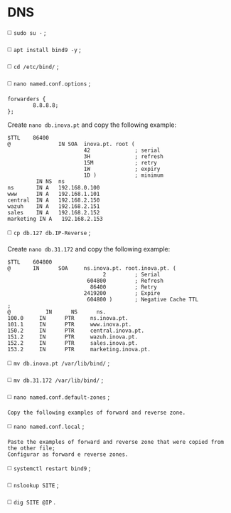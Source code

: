 # DNS

◻️ `sudo su -` ;

◻️ `apt install bind9 -y` ;

◻️ `cd /etc/bind/` ;

◻️ `nano named.conf.options` ;
```
forwarders {
        8.8.8.8;
};
```
Create `nano db.inova.pt` and copy the following example:
```                            
$TTL    86400
@               IN SOA  inova.pt. root (
                        42              ; serial
                        3H              ; refresh
                        15M             ; retry
                        1W              ; expiry
                        1D )            ; minimum
         IN NS  ns
ns       IN A   192.168.0.100
www      IN A   192.168.1.101
central  IN A   192.168.2.150
wazuh    IN A   192.168.2.151
sales    IN A   192.168.2.152
marketing IN A   192.168.2.153
```
◻️ `cp db.127 db.IP-Reverse` ;

Create `nano db.31.172` and copy the following example:
```
$TTL    604800
@       IN      SOA     ns.inova.pt. root.inova.pt. (
                              2         ; Serial
                         604800         ; Refresh
                          86400         ; Retry
                        2419200         ; Expire
                         604800 )       ; Negative Cache TTL
;
@           IN      NS      ns.
100.0     IN      PTR     ns.inova.pt.
101.1     IN      PTR     www.inova.pt.
150.2     IN      PTR     central.inova.pt.
151.2     IN      PTR     wazuh.inova.pt.
152.2     IN      PTR     sales.inova.pt.
153.2     IN      PTR     marketing.inova.pt.
```
◻️ `mv db.inova.pt /var/lib/bind/` ;

◻️ `mv db.31.172 /var/lib/bind/` ;

◻️ `nano named.conf.default-zones` ;
```
Copy the following examples of forward and reverse zone.
```
◻️ `nano named.conf.local` ;
```
Paste the examples of forward and reverse zone that were copied from the other file;
Configurar as forward e reverse zones.
```
◻️ `systemctl restart bind9` ;

◻️ `nslookup SITE` ;

◻️ `dig SITE @IP` .
